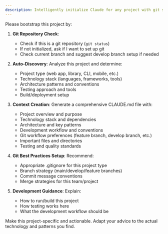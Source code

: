 ```yaml
---
description: Intelligently initialize Claude for any project with git setup
---
```

Please bootstrap this project by:

1. **Git Repository Check**: 
   - Check if this is a git repository (`git status`)
   - If not initialized, ask if I want to set up git
   - Check current branch and suggest develop branch setup if needed

2. **Auto-Discovery**: Analyze this project and determine:
   - Project type (web app, library, CLI, mobile, etc.)
   - Technology stack (languages, frameworks, tools)
   - Architecture patterns and conventions
   - Testing approach and tools
   - Build/deployment setup

3. **Context Creation**: Generate a comprehensive CLAUDE.md file with:
   - Project overview and purpose
   - Technology stack and dependencies
   - Architecture and key patterns
   - Development workflow and conventions
   - Git workflow preferences (feature branch, develop branch, etc.)
   - Important files and directories
   - Testing and quality standards

4. **Git Best Practices Setup**: Recommend:
   - Appropriate .gitignore for this project type
   - Branch strategy (main/develop/feature branches)
   - Commit message conventions
   - Merge strategies for this team/project

5. **Development Guidance**: Explain:
   - How to run/build this project
   - How testing works here
   - What the development workflow should be

Make this project-specific and actionable. Adapt your advice to the actual technology and patterns you find.
